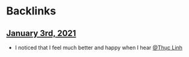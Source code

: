 
# Backlinks
## [January 3rd, 2021](<January 3rd, 2021.md>)
- I noticed that I feel much better and happy when I hear [@Thục Linh](<@Thục Linh.md>)

